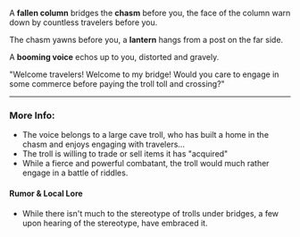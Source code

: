 A **fallen column** bridges the **chasm** before you, the face of the column warn down by countless travelers before you.

The chasm yawns before you, a **lantern** hangs from a post on the far side.

A **booming voice** echos up to you, distorted and gravely.

"Welcome travelers! Welcome to my bridge! Would you care to engage in some commerce before paying the troll toll and crossing?"

---

### More Info:

* The voice belongs to a large cave troll, who has built a home in the chasm and enjoys engaging with travelers... 
* The troll is willing to trade or sell items it has "acquired"
* While a fierce and powerful combatant, the troll would much rather engage in a battle of riddles.

#### Rumor & Local Lore

* While there isn't much to the stereotype of trolls under bridges, a few upon hearing of the stereotype, have embraced it.
